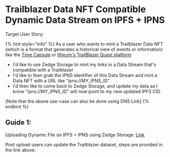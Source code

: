 # Trailblazer Data NFT Compatible Dynamic Data Stream on IPFS + IPNS

Target User Story:

{% hint style="info" %}
As a user who wants to mint a Trailblazer Data NFT (which is a format that generates a historical view of events or information) like the [Time Capsule](https://explorer.itheum.io/timecapsule) or [Itheum's TrailBlazer Quest platform](https://explorer.itheum.io/project-trailblazer)

* I'd like to use Zedge Storage to mint my links in a Data Stream that's compatible with a Trailblazer
* I'd like to then grab the IPNS identifier of this Data Stream and mint a Data NFT with a URL like "ipns://MY\_IPNS\_ID"
* I'd then like to come back to Zedge Storage, and update my data as I know "ipns://MY\_IPNS\_ID" will now point to my new updated IPFS CID



\[Note that the above use-case can also be done using DNS Link]
{% endhint %}

## Guide 1:

Uploading Dynamic File on IPFS + IPNS using Zedge Storage: [Link](https://app.tango.us/app/workflow/Creating-a-Trailblazer-Data-NFT-on--zEdgeStorage-with-IPNS-7a9773c8cd074c18aead979b1a1c733c)

Post upload users can update the Trailblazer dataset, steps are provided in the link above.
